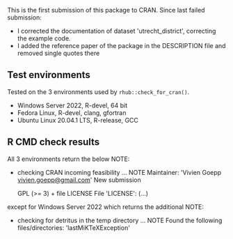 This is the first submission of this package to CRAN.
Since last failed submission:
- I corrected the documentation of dataset 'utrecht_district', correcting the example code.
- I added the reference paper of the package in the DESCRIPTION file and removed single quotes there

## Test environments
Tested on the 3 environments used by `rhub::check_for_cran()`.
* Windows Server 2022, R-devel, 64 bit
* Fedora Linux, R-devel, clang, gfortran
* Ubuntu Linux 20.04.1 LTS, R-release, GCC


## R CMD check results
All 3 environments return the below NOTE:

* checking CRAN incoming feasibility ... NOTE
Maintainer: 'Vivien Goepp <vivien.goepp@gmail.com>'
New submission

  GPL (>= 3) + file LICENSE
File 'LICENSE':
(...)

except for Windows Server 2022 which returns the additional NOTE:

* checking for detritus in the temp directory ... NOTE
Found the following files/directories:
  'lastMiKTeXException'


